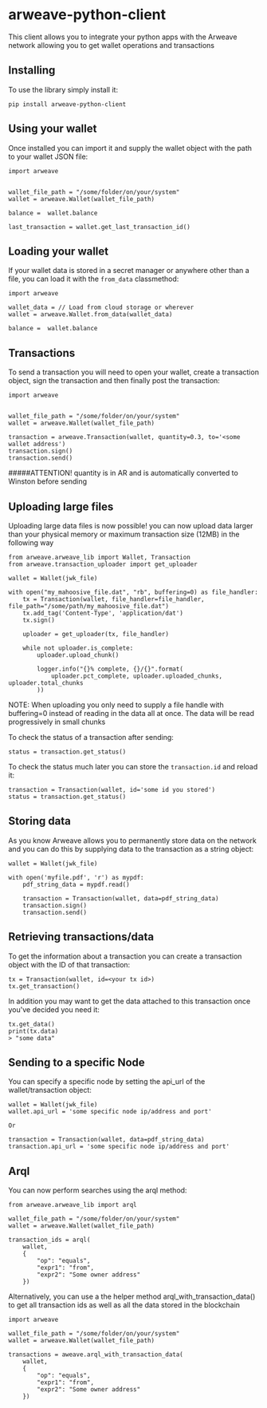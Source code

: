 # arweave-python-client
This client allows you to integrate your python apps with the Arweave network allowing you to get wallet operations and transactions

## Installing
To use the library simply install it:
```buildoutcfg
pip install arweave-python-client
```

## Using your wallet
Once installed you can import it and supply the wallet object with the path to your wallet JSON file:
```buildoutcfg
import arweave


wallet_file_path = "/some/folder/on/your/system"
wallet = arweave.Wallet(wallet_file_path)

balance =  wallet.balance

last_transaction = wallet.get_last_transaction_id()
```

## Loading your wallet
If your wallet data is stored in a secret manager or anywhere other than a file, you can load it with the `from_data` classmethod:
```buildoutcfg
import arweave

wallet_data = // Load from cloud storage or wherever
wallet = arweave.Wallet.from_data(wallet_data)

balance =  wallet.balance
```

## Transactions
To send a transaction you will need to open your wallet, create a transaction object, sign the transaction and then finally post the transaction:
```buildoutcfg
import arweave


wallet_file_path = "/some/folder/on/your/system"
wallet = arweave.Wallet(wallet_file_path)

transaction = arweave.Transaction(wallet, quantity=0.3, to='<some wallet address')
transaction.sign()
transaction.send()
```

#####ATTENTION! quantity is in AR and is automatically converted to Winston before sending

## Uploading large files
Uploading large data files is now possible! you can now upload data larger than your physical memory or maximum transaction size (12MB) in the following way
```buildoutcfg
from arweave.arweave_lib import Wallet, Transaction
from arweave.transaction_uploader import get_uploader

wallet = Wallet(jwk_file)

with open("my_mahoosive_file.dat", "rb", buffering=0) as file_handler:
    tx = Transaction(wallet, file_handler=file_handler, file_path="/some/path/my_mahoosive_file.dat")
    tx.add_tag('Content-Type', 'application/dat')
    tx.sign()

    uploader = get_uploader(tx, file_handler)

    while not uploader.is_complete:
        uploader.upload_chunk()

        logger.info("{}% complete, {}/{}".format(
            uploader.pct_complete, uploader.uploaded_chunks, uploader.total_chunks
        ))
```
NOTE: When uploading you only need to supply a file handle with buffering=0 instead of reading in the data all at once. The data will be read progressively in small chunks

To check the status of a transaction after sending:
```buildoutcfg
status = transaction.get_status()
```

To check the status much later you can store the ```transaction.id``` and reload it:
```buildoutcfg
transaction = Transaction(wallet, id='some id you stored')
status = transaction.get_status()
```

## Storing data
As you know Arweave allows you to permanently store data on the network and you can do this by supplying data to the transaction as a string object:
```buildoutcfg
wallet = Wallet(jwk_file)

with open('myfile.pdf', 'r') as mypdf:
    pdf_string_data = mypdf.read()

    transaction = Transaction(wallet, data=pdf_string_data)
    transaction.sign()
    transaction.send()
```

## Retrieving transactions/data
To get the information about a transaction you can create a transaction object with the ID of that transaction:
```
tx = Transaction(wallet, id=<your tx id>)
tx.get_transaction()
```

In addition you may want to get the data attached to this transaction once you've decided you need it:
```
tx.get_data()
print(tx.data)
> "some data"
```

## Sending to a specific Node
You can specify a specific node by setting the api_url of the wallet/transaction object:
```
wallet = Wallet(jwk_file)
wallet.api_url = 'some specific node ip/address and port'

Or

transaction = Transaction(wallet, data=pdf_string_data)
transaction.api_url = 'some specific node ip/address and port'

```

## Arql
You can now perform searches using the arql method:
```buildoutcfg
from arweave.arweave_lib import arql

wallet_file_path = "/some/folder/on/your/system"
wallet = arweave.Wallet(wallet_file_path)

transaction_ids = arql(
    wallet,
    {
        "op": "equals",
        "expr1": "from",
        "expr2": "Some owner address"
    })
```

Alternatively, you can use a the helper method arql_with_transaction_data() to get all transaction ids as well as all the data stored in the blockchain
```buildoutcfg
import arweave

wallet_file_path = "/some/folder/on/your/system"
wallet = arweave.Wallet(wallet_file_path)

transactions = aweave.arql_with_transaction_data(
    wallet,
    {
        "op": "equals",
        "expr1": "from",
        "expr2": "Some owner address"
    })
```
